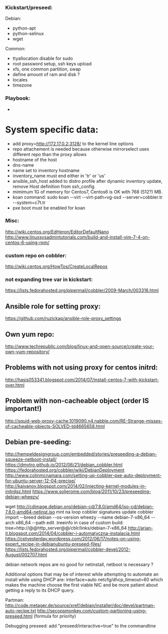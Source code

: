 ### Kickstart/preseed:
 Debian:
 - python-apt
 - python-selinux
 - wget

 Common:
 - ttyallocation disable for sudo
 - root password setup, ssh keys upload
 - xfs, one common partition, swap
 - define amount of ram and disk ?
 - locales
 - timezone

### Playbook:
- <None>

# System specific data:
- add proxy=http://172.17.0.2:3128/ to the kernel line options
- repo attachement is needed because otherwise mirrorselect uses different repo
    than the proxy allows
- hostname of the host
- dns-name
- name set to inventory hostname
- inventory_name must end either in 'tr' or 'us'
- ansible_ssh_host added to distro profile after dynamic inventory update,
  remove Host definition from ssh_config
- mimimum 1G of memory for Centos7, Centos6 is OK with 768 (512?) MB.
- koan command:
  sudo koan --virt --virt-path=vg-ssd --server=cobbler.tr    --system=c7t.tr
- pxe boot must be enabled for koan

### Misc:
http://wiki.centos.org/EdHeron/EditorDefaultNano
http://www.linuxsysadmintutorials.com/build-and-install-vim-7-4-on-centos-6-using-rpm/

### custom repo on cobbler:
http://wiki.centos.org/HowTos/CreateLocalRepos

### not expanding tree var in kickstart:
https://lists.fedorahosted.org/pipermail/cobbler/2009-March/003316.html

## Ansible role for setting proxy:
https://github.com/ruzickap/ansible-role-proxy_settings

## Own yum repo:
http://www.techrepublic.com/blog/linux-and-open-source/create-your-own-yum-repository/

## Problems with not using proxy for centos initrd:
http://hasis053341.blogspot.com/2014/07/install-centos-7-with-kickstart-over.html

## Problem with non-cacheable object (order IS important!)
http://squid-web-proxy-cache.1019090.n4.nabble.com/RE-Strange-misses-of-cacheable-objects-SOLVED-td4665658.html

## Debian pre-seeding:
http://hempeldesigngroup.com/embedded/stories/preseeding-a-debian-squeeze-netboot-install/
https://dmytro.github.io/2012/06/21/debian_cobbler.html
https://fedorahosted.org/cobbler/wiki/DebianDeployment
http://www.colinmcnamara.com/setting-up-cobbler-pxe-auto-deployment-for-ubuntu-server-12-04-precise/
http://kaivanov.blogspot.com/2014/02/injecting-kernel-modules-in-initrdgz.html
https://www.soljerome.com/blog/2011/10/23/preseeding-debian-wheezy/

wget http://cdimage.debian.org/debian-cd/7.8.0/amd64/iso-cd/debian-7.8.0-amd64-netinst.iso
mnt na loop
cobbler signatures update
cobbler import --breed debian --os-version wheezy --name debian-7-x86_64 --arch x86_64 --path 
edit .treeinfo
in case of custom build: tree=http://@@http_server@@/cblr/links/debian-7-x86_64
http://arian-it.blogspot.com/2014/04/cobbler-i-automatyczna-instalacja.html
https://cptyesterday.wordpress.com/2012/06/17/notes-on-using-expert_recipe-in-debianubuntu-preseed-files/
https://lists.fedorahosted.org/pipermail/cobbler-devel/2012-August/002707.html


debian network repos are no good for netinstall, netboot is necessary ?

Additional options that may be of interest while attempting to automate an install while using DHCP are: interface=auto netcfg/dhcp_timeout=60 which makes the machine choose the first viable NIC and be more patient about getting a reply to its DHCP query. 

Partman:
http://code.metager.de/source/xref/debian/installer/doc/devel/partman-auto-recipe.txt
http://secopsmonkey.com/custom-partioning-using-preseed.html (formula for priority)

Debugging preseed:
add "preseed/interactive=true" to the commandline

